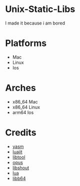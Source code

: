  # Unix-Static-Libs
 I made it because i am bored
 # Platforms 
 - Mac
 - Linux
 - Ios
 # Arches 
 - x86_64 Mac
 - x86_64 Linux
 - arm64  Ios
 # Credits 
 - [yasm](https://yasm.tortall.net) 
 - [luajit](https://luajit.org) 
 - [libtool](https://www.gnu.org/software/libtool/) 
 - [opus](https://opus-codec.org) 
 - [libshout](https://www.icecast.org)
 - [lua](https://www.lua.org) 
 - [libb64](https://libb64.sourceforge.net)